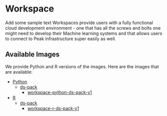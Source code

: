 # Workspace
Add some sample text
Workspaces provide users with a fully functional cloud development environment - one that has all the screws and bolts one might need to develop their Machine learning systems and that allows users to connect to Peak infrastructure super easily as well.

## Available Images
We provide Python and R versions of the images. Here are the images that are available:
- [Python](./python)
  - [ds-pack](./python/ds-pack)
    - [workspace-python-ds-pack-v1](./python/ds-pack/v1/)
- [R](./r)
  - [ds-pack](./r/ds-pack)
    - [workspace-r-ds-pack-v1](./r/ds-pack/v1/)
